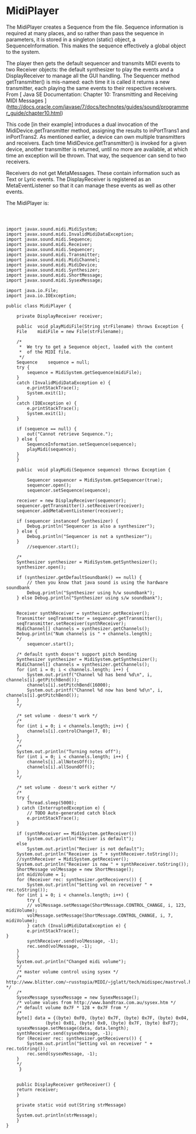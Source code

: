#  MidiPlayer 

The MidiPlayer creates a Sequence from the file.
     Sequence information is required at many places, and so rather
      than pass the sequence in parameters, it is stored in a singleton
      (static) object, a SequenceInformation. This makes the sequence effectively
      a global object to the system.

The player then gets the default sequencer and transmits MIDI events
      to two Receiver objects: the default synthesizer to play the events
      and a DisplayReceiver to manage all the GUI handling. The Sequencer
      method getTransmitter() is mis-named: each time it is called it returns
      a
new
transmitter, each playing the same events to their
      respective receivers.
      From
 [
	Java SE Documentation: Chapter 10: Transmitting and Receiving MIDI Messages
      ] (http://docs.oracle.com/javase/7/docs/technotes/guides/sound/programmer_guide/chapter10.html)

This code [in their example] introduces a dual invocation of the MidiDevice.getTransmitter method,
	assigning the results to inPortTrans1 and inPortTrans2. As mentioned earlier, 
	a device can own multiple transmitters and receivers. Each time 
	MidiDevice.getTransmitter() is invoked for a given device, another transmitter 
	is returned, until no more are available, at which time an exception will be thrown.
That way, the sequencer can send to two receivers.

Receivers do not get MetaMessages. These contain information such as Text or Lyric
      events. The DisplayReceiver is registered as an MetaEventListener so that it can manage
      these events as well as other events.

The MidiPlayer is:
```



import javax.sound.midi.MidiSystem;
import javax.sound.midi.InvalidMidiDataException;
import javax.sound.midi.Sequence;
import javax.sound.midi.Receiver;
import javax.sound.midi.Sequencer;
import javax.sound.midi.Transmitter;
import javax.sound.midi.MidiChannel;
import javax.sound.midi.MidiDevice;
import javax.sound.midi.Synthesizer;
import javax.sound.midi.ShortMessage;
import javax.sound.midi.SysexMessage;

import java.io.File;
import java.io.IOException;

public class MidiPlayer {

    private DisplayReceiver receiver;

    public  void playMidiFile(String strFilename) throws Exception {
	File	midiFile = new File(strFilename);

	/*
	 *	We try to get a Sequence object, loaded with the content
	 *	of the MIDI file.
	 */
	Sequence	sequence = null;
	try {
	    sequence = MidiSystem.getSequence(midiFile);
	}
	catch (InvalidMidiDataException e) {
	    e.printStackTrace();
	    System.exit(1);
	}
	catch (IOException e) {
	    e.printStackTrace();
	    System.exit(1);
	}

	if (sequence == null) {
	    out("Cannot retrieve Sequence.");
	} else {
	    SequenceInformation.setSequence(sequence);
	    playMidi(sequence);
	}
    }

    public  void playMidi(Sequence sequence) throws Exception {

        Sequencer sequencer = MidiSystem.getSequencer(true);
        sequencer.open();
        sequencer.setSequence(sequence); 

	receiver = new DisplayReceiver(sequencer);
	sequencer.getTransmitter().setReceiver(receiver);
	sequencer.addMetaEventListener(receiver);

	if (sequencer instanceof Synthesizer) {
	    Debug.println("Sequencer is also a synthesizer");
	} else {
	    Debug.println("Sequencer is not a synthesizer");
	}
        //sequencer.start();

	/*
	Synthesizer synthesizer = MidiSystem.getSynthesizer();  
	synthesizer.open();  

	if (synthesizer.getDefaultSoundbank() == null) {
	    // then you know that java sound is using the hardware soundbank
	    Debug.println("Synthesizer using h/w soundbank");
	} else Debug.println("Synthesizer using s/w soundbank");


	Receiver synthReceiver = synthesizer.getReceiver();  
	Transmitter seqTransmitter = sequencer.getTransmitter();  
	seqTransmitter.setReceiver(synthReceiver); 
	MidiChannel[] channels = synthesizer.getChannels(); 
	Debug.println("Num channels is " + channels.length);
	*/
        sequencer.start();

	/* default synth doesn't support pitch bending
	Synthesizer synthesizer = MidiSystem.getSynthesizer();  
	MidiChannel[] channels = synthesizer.getChannels(); 
	for (int i = 0; i < channels.length; i++) {
	    System.out.printf("Channel %d has bend %d\n", i, channels[i].getPitchBend());
	    channels[i].setPitchBend(16000);
	    System.out.printf("Channel %d now has bend %d\n", i, channels[i].getPitchBend());
	}
	*/

	/* set volume - doesn't work */
	/*
	for (int i = 0; i < channels.length; i++) {
	    channels[i].controlChange(7, 0);
	}
	*/
	/*
	System.out.println("Turning notes off");
	for (int i = 0; i < channels.length; i++) {
	    channels[i].allNotesOff();
	    channels[i].allSoundOff();
	}
	*/

	/* set volume - doesn't work either */
	/*
	try {
	    Thread.sleep(5000);
	} catch (InterruptedException e) {
	    // TODO Auto-generated catch block
	    e.printStackTrace();
	}
	
	if (synthReceiver == MidiSystem.getReceiver()) 
	    System.out.println("Reciver is default");
	else
	    System.out.println("Reciver is not default");
	System.out.println("Receiver is " + synthReceiver.toString());
	//synthReceiver = MidiSystem.getReceiver();
	System.out.println("Receiver is now " + synthReceiver.toString());
	ShortMessage volMessage = new ShortMessage();
	int midiVolume = 1;
	for (Receiver rec: synthesizer.getReceivers()) {
	    System.out.println("Setting vol on recveiver " + rec.toString());
	for (int i = 0; i < channels.length; i++) {
	    try {
		// volMessage.setMessage(ShortMessage.CONTROL_CHANGE, i, 123, midiVolume);
		volMessage.setMessage(ShortMessage.CONTROL_CHANGE, i, 7, midiVolume);
	    } catch (InvalidMidiDataException e) {
		e.printStackTrace();
}
	    synthReceiver.send(volMessage, -1);
	    rec.send(volMessage, -1);
	}
	}
	System.out.println("Changed midi volume");
	*/
	/* master volume control using sysex */
	/* http://www.blitter.com/~russtopia/MIDI/~jglatt/tech/midispec/mastrvol.htm */
	/*
	SysexMessage sysexMessage = new SysexMessage();
	/* volume values from http://www.bandtrax.com.au/sysex.htm */
	/* default volume 0x7F * 128 + 0x7F from */
	/*
	byte[] data = {(byte) 0xF0, (byte) 0x7F, (byte) 0x7F, (byte) 0x04, 
		       (byte) 0x01, (byte) 0x0, (byte) 0x7F, (byte) 0xF7};
	sysexMessage.setMessage(data, data.length);
	synthReceiver.send(sysexMessage, -1);
	for (Receiver rec: synthesizer.getReceivers()) {
	    System.out.println("Setting vol on recveiver " + rec.toString());
	    rec.send(sysexMessage, -1);
	}
	*/
     }


    public DisplayReceiver getReceiver() {
	return receiver;
    }

    private static void out(String strMessage)
    {
	System.out.println(strMessage);
    }
}
```


